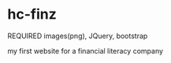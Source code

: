 # hc-finz

REQUIRED images(png), JQuery, bootstrap 

my first website for a financial literacy company
